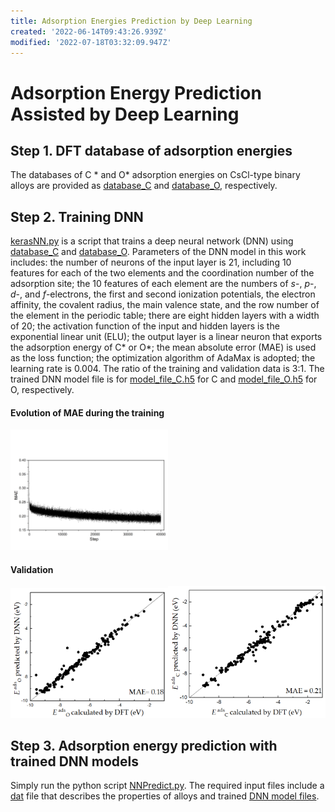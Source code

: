 ```yaml
---
title: Adsorption Energies Prediction by Deep Learning
created: '2022-06-14T09:43:26.939Z'
modified: '2022-07-18T03:32:09.947Z'
---
```


# Adsorption Energy Prediction Assisted by Deep Learning
## Step 1. DFT database of adsorption energies
The databases of C * and O* adsorption energies on CsCl-type binary alloys are provided as [database_C](./database_C.dat)  and [database_O](./database_O.dat), respectively.  

## Step 2. Training DNN 
[kerasNN.py](./kerasNN.py) is a script that trains a deep neural network (DNN) using [database_C](./database_C.dat)  and [database_O](./database_O.dat). Parameters of the DNN model in this work includes: the number of neurons of the input layer is 21, including 10 features for each of the two elements and the coordination number of the adsorption site; the 10 features of each element are the numbers of $s$-, $p$-, $d$-, and $f$-electrons, the first and second ionization potentials, the electron affinity, the covalent radius, the main valence state, and the row number of the element in the periodic table; there are eight hidden layers with a width of 20; the activation function of the input and hidden layers is the exponential linear unit (ELU); the output layer is a linear neuron that exports the adsorption energy of C* or O*; the mean absolute error (MAE) is used as the loss function; the optimization algorithm of AdaMax is adopted; the learning rate is 0.004. The ratio of the training and validation data is 3:1. The trained DNN model file is for [model_file_C.h5](./model_file_C.h5) for C and [model_file_O.h5](./model_file_O.h5) for O, respectively.

#### Evolution of MAE during the training
<img src="./error_in_training.png" width="50%"> </span>

#### Validation
<p> <img src="./validation_of_O.png" width="50%"><img src="./validation_of_C.png" width="50%"> </p>

## Step 3. Adsorption energy prediction with trained DNN models 
Simply run the python script  [NNPredict.py](./NNPredict.py). The required input files include a [dat](./properties_of_alloys.dat) file that describes the properties of alloys and trained [DNN model files](model_file_C.h5). 

